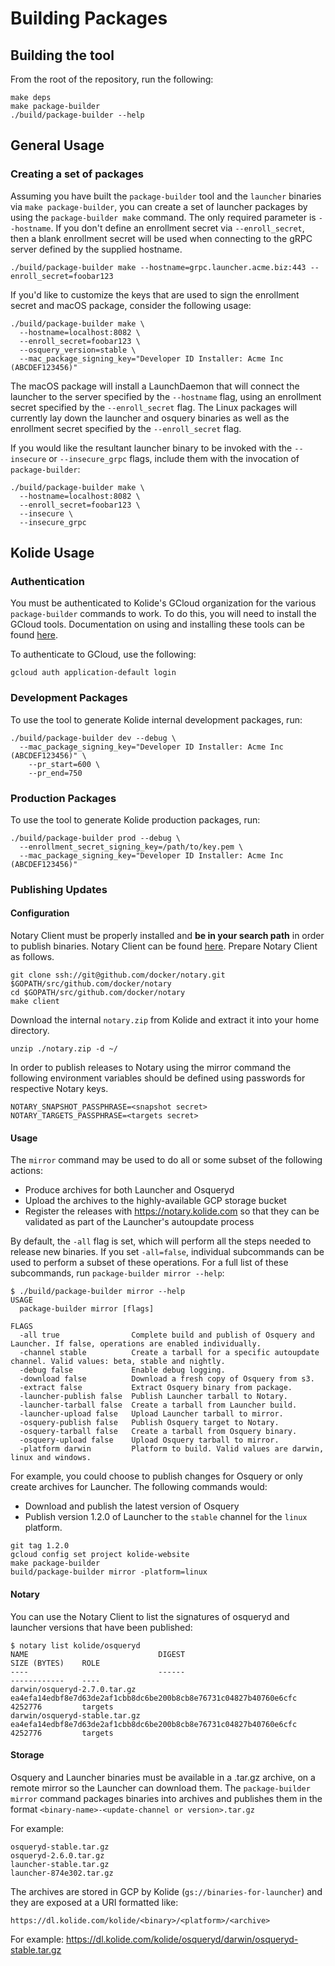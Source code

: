 # Building Packages

## Building the tool

From the root of the repository, run the following:

```
make deps
make package-builder
./build/package-builder --help
```

## General Usage

### Creating a set of packages

Assuming you have built the `package-builder` tool and the `launcher` binaries via `make package-builder`, you can create a set of launcher packages by using the `package-builder make` command. The only required parameter is `--hostname`. If you don't define an enrollment secret via `--enroll_secret`, then a blank enrollment secret will be used when connecting to the gRPC server defined by the supplied hostname.

```
./build/package-builder make --hostname=grpc.launcher.acme.biz:443 --enroll_secret=foobar123
```

If you'd like to customize the keys that are used to sign the enrollment secret and macOS package, consider the following usage:

```
./build/package-builder make \
  --hostname=localhost:8082 \
  --enroll_secret=foobar123 \
  --osquery_version=stable \
  --mac_package_signing_key="Developer ID Installer: Acme Inc (ABCDEF123456)"
```

The macOS package will install a LaunchDaemon that will connect the launcher to the server specified by the `--hostname` flag, using an enrollment secret specified by the `--enroll_secret` flag. The Linux packages will currently lay down the launcher and osquery binaries as well as the enrollment secret specified by the `--enroll_secret` flag.

If you would like the resultant launcher binary to be invoked with the `--insecure` or `--insecure_grpc` flags, include them with the invocation of `package-builder`:

```
./build/package-builder make \
  --hostname=localhost:8082 \
  --enroll_secret=foobar123 \
  --insecure \
  --insecure_grpc
```

## Kolide Usage

### Authentication

You must be authenticated to Kolide's GCloud organization for the various `package-builder` commands to work. To do this, you will need to install the GCloud tools. Documentation on using and installing these tools can be found [here](https://cloud.google.com/sdk/gcloud/).

To authenticate to GCloud, use the following:

```
gcloud auth application-default login
```

### Development Packages

To use the tool to generate Kolide internal development packages, run:

```
./build/package-builder dev --debug \
  --mac_package_signing_key="Developer ID Installer: Acme Inc (ABCDEF123456)" \
	--pr_start=600 \
	--pr_end=750
```

### Production Packages

To use the tool to generate Kolide production packages, run:

```
./build/package-builder prod --debug \
  --enrollment_secret_signing_key=/path/to/key.pem \
  --mac_package_signing_key="Developer ID Installer: Acme Inc (ABCDEF123456)"
```

### Publishing Updates

#### Configuration

Notary Client must be properly installed and **be in your search path** in order to publish binaries. Notary Client can be found [here](https://github.com/docker/notary).  Prepare Notary Client as follows.

```
git clone ssh://git@github.com/docker/notary.git $GOPATH/src/github.com/docker/notary
cd $GOPATH/src/github.com/docker/notary
make client
```

Download the internal `notary.zip` from Kolide and extract it into your home directory.

```
unzip ./notary.zip -d ~/
```

In order to publish releases to Notary using the mirror command the following environment variables should be defined using passwords for respective Notary keys.

```
NOTARY_SNAPSHOT_PASSPHRASE=<snapshot secret>
NOTARY_TARGETS_PASSPHRASE=<targets secret>
```

#### Usage

The `mirror` command may be used to do all or some subset of the following actions:

- Produce archives for both Launcher and Osqueryd
- Upload the archives to the highly-available GCP storage bucket
- Register the releases with https://notary.kolide.com so that they can be validated as part of the Launcher's autoupdate process

By default, the `-all` flag is set, which will perform all the steps needed to release new binaries. If you set `-all=false`, individual subcommands can be used to perform a subset of these operations. For a full list of these subcommands, run `package-builder mirror --help`:

```
$ ./build/package-builder mirror --help
USAGE
  package-builder mirror [flags]

FLAGS
  -all true                Complete build and publish of Osquery and Launcher. If false, operations are enabled individually.
  -channel stable          Create a tarball for a specific autoupdate channel. Valid values: beta, stable and nightly.
  -debug false             Enable debug logging.
  -download false          Download a fresh copy of Osquery from s3.
  -extract false           Extract Osquery binary from package.
  -launcher-publish false  Publish Launcher tarball to Notary.
  -launcher-tarball false  Create a tarball from Launcher build.
  -launcher-upload false   Upload Launcher tarball to mirror.
  -osquery-publish false   Publish Osquery target to Notary.
  -osquery-tarball false   Create a tarball from Osquery binary.
  -osquery-upload false    Upload Osquery tarball to mirror.
  -platform darwin         Platform to build. Valid values are darwin, linux and windows.
```

For example, you could choose to publish changes for Osquery or only create archives for Launcher. The following commands would:

- Download and publish the latest version of Osquery
- Publish version 1.2.0 of Launcher to the `stable` channel for the `linux` platform.

```
git tag 1.2.0
gcloud config set project kolide-website
make package-builder
build/package-builder mirror -platform=linux
```

#### Notary

You can use the Notary Client to list the signatures of osqueryd and launcher versions that have been published:

```
$ notary list kolide/osqueryd
NAME                             DIGEST                                                              SIZE (BYTES)    ROLE
----                             ------                                                              ------------    ----
darwin/osqueryd-2.7.0.tar.gz     ea4efa14edbf8e7d63de2af1cbb8dc6be200b8cb8e76731c04827b40760e6cfc    4252776         targets
darwin/osqueryd-stable.tar.gz    ea4efa14edbf8e7d63de2af1cbb8dc6be200b8cb8e76731c04827b40760e6cfc    4252776         targets
```

#### Storage

Osquery and Launcher binaries must be available in a .tar.gz archive, on a remote mirror so the Launcher can download them. The `package-builder mirror` command packages binaries into archives and publishes them in the format `<binary-name>-<update-channel or version>.tar.gz`

For example:

```
osqueryd-stable.tar.gz
osqueryd-2.6.0.tar.gz
launcher-stable.tar.gz
launcher-874e302.tar.gz
```

The archives are stored in GCP by Kolide (`gs://binaries-for-launcher`) and they are exposed at a URI formatted like:

```
https://dl.kolide.com/kolide/<binary>/<platform>/<archive>
```

For example: https://dl.kolide.com/kolide/osqueryd/darwin/osqueryd-stable.tar.gz


